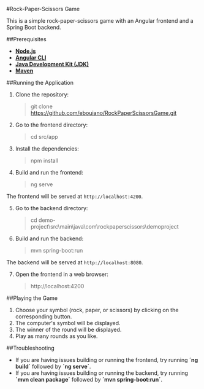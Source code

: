 #Rock-Paper-Scissors Game

This is a simple rock-paper-scissors game with an Angular frontend and a Spring Boot backend.

##Prerequisites

- **[Node.js](https://nodejs.org)**
- **[Angular CLI](https://angular.io/cli)**
- **[Java Development Kit (JDK)](https://www.oracle.com/de/java/technologies/downloads/)**
- **[Maven](https://maven.apache.org/download.cgi)**

##Running the Application

1. Clone the repository:

    >git clone https://github.com/ebouiano/RockPaperScissorsGame.git

2. Go to the frontend directory:

   > cd src/app

3. Install the dependencies:

   > npm install

4. Build and run the frontend:

    >ng serve

The frontend will be served at ``http://localhost:4200``.

5. Go to the backend directory:

    > cd demo-project\src\main\java\com\rockpaperscissors\demoproject

6. Build and run the backend:

    > mvn spring-boot:run

The backend will be served at ``http://localhost:8080``.

7. Open the frontend in a web browser:

   > http://localhost:4200

##Playing the Game

1. Choose your symbol (rock, paper, or scissors) by clicking on the corresponding button.
2. The computer's symbol will be displayed.
3. The winner of the round will be displayed.
4. Play as many rounds as you like.

##Troubleshooting
- If you are having issues building or running the frontend, try running **´ng build´** followed by **´ng serve´**.
- If you are having issues building or running the backend, try running **´mvn clean package´** followed by **´mvn spring-boot:run´**.
